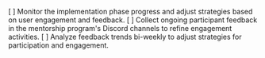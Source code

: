 [ ] Monitor the implementation phase progress and adjust strategies based on user engagement and feedback.
[ ] Collect ongoing participant feedback in the mentorship program's Discord channels to refine engagement activities.
[ ] Analyze feedback trends bi-weekly to adjust strategies for participation and engagement.